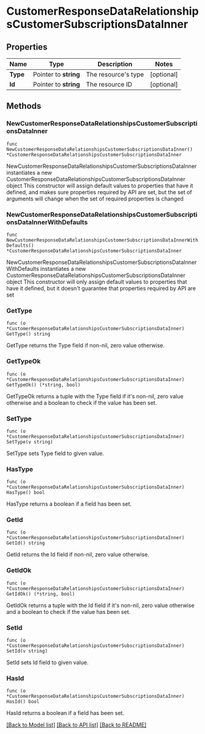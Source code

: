 # CustomerResponseDataRelationshipsCustomerSubscriptionsDataInner

## Properties

Name | Type | Description | Notes
------------ | ------------- | ------------- | -------------
**Type** | Pointer to **string** | The resource&#39;s type | [optional] 
**Id** | Pointer to **string** | The resource ID | [optional] 

## Methods

### NewCustomerResponseDataRelationshipsCustomerSubscriptionsDataInner

`func NewCustomerResponseDataRelationshipsCustomerSubscriptionsDataInner() *CustomerResponseDataRelationshipsCustomerSubscriptionsDataInner`

NewCustomerResponseDataRelationshipsCustomerSubscriptionsDataInner instantiates a new CustomerResponseDataRelationshipsCustomerSubscriptionsDataInner object
This constructor will assign default values to properties that have it defined,
and makes sure properties required by API are set, but the set of arguments
will change when the set of required properties is changed

### NewCustomerResponseDataRelationshipsCustomerSubscriptionsDataInnerWithDefaults

`func NewCustomerResponseDataRelationshipsCustomerSubscriptionsDataInnerWithDefaults() *CustomerResponseDataRelationshipsCustomerSubscriptionsDataInner`

NewCustomerResponseDataRelationshipsCustomerSubscriptionsDataInnerWithDefaults instantiates a new CustomerResponseDataRelationshipsCustomerSubscriptionsDataInner object
This constructor will only assign default values to properties that have it defined,
but it doesn't guarantee that properties required by API are set

### GetType

`func (o *CustomerResponseDataRelationshipsCustomerSubscriptionsDataInner) GetType() string`

GetType returns the Type field if non-nil, zero value otherwise.

### GetTypeOk

`func (o *CustomerResponseDataRelationshipsCustomerSubscriptionsDataInner) GetTypeOk() (*string, bool)`

GetTypeOk returns a tuple with the Type field if it's non-nil, zero value otherwise
and a boolean to check if the value has been set.

### SetType

`func (o *CustomerResponseDataRelationshipsCustomerSubscriptionsDataInner) SetType(v string)`

SetType sets Type field to given value.

### HasType

`func (o *CustomerResponseDataRelationshipsCustomerSubscriptionsDataInner) HasType() bool`

HasType returns a boolean if a field has been set.

### GetId

`func (o *CustomerResponseDataRelationshipsCustomerSubscriptionsDataInner) GetId() string`

GetId returns the Id field if non-nil, zero value otherwise.

### GetIdOk

`func (o *CustomerResponseDataRelationshipsCustomerSubscriptionsDataInner) GetIdOk() (*string, bool)`

GetIdOk returns a tuple with the Id field if it's non-nil, zero value otherwise
and a boolean to check if the value has been set.

### SetId

`func (o *CustomerResponseDataRelationshipsCustomerSubscriptionsDataInner) SetId(v string)`

SetId sets Id field to given value.

### HasId

`func (o *CustomerResponseDataRelationshipsCustomerSubscriptionsDataInner) HasId() bool`

HasId returns a boolean if a field has been set.


[[Back to Model list]](../README.md#documentation-for-models) [[Back to API list]](../README.md#documentation-for-api-endpoints) [[Back to README]](../README.md)


